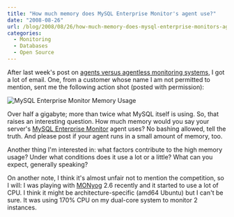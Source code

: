 ```yaml
---
title: "How much memory does MySQL Enterprise Monitor's agent use?"
date: "2008-08-26"
url: /blog/2008/08/26/how-much-memory-does-mysql-enterprise-monitors-agent-use/
categories:
  - Monitoring
  - Databases
  - Open Source
---
```

After last week's post on [agents versus agentless monitoring systems](/blog/2008/08/21/is-agent-based-or-agentless-monitoring-best/), I got a lot of email. One, from a customer whose name I am not permitted to mention, sent me the following action shot (posted with permission):

![MySQL Enterprise Monitor Memory Usage](/media/2008/08/mysql-enterprise-monitor.jpg)

<!--more-->

Over half a gigabyte; more than twice what MySQL itself is using. So, that raises an interesting question. How much memory would you say your server's [MySQL Enterprise Monitor](http://www.mysql.com/) agent uses? No bashing allowed, tell the truth. And please post if your agent runs in a small amount of memory, too.

Another thing I'm interested in: what factors contribute to the high memory usage? Under what conditions does it use a lot or a little? What can you expect, generally speaking?

On another note, I think it's almost unfair not to mention the competition, so I will: I was playing with [MONyog](http://www.webyog.com/) 2.6 recently and it started to use a lot of CPU. I think it might be architecture-specific (amd64 Ubuntu) but I can't be sure. It was using 170% CPU on my dual-core system to monitor 2 instances.


